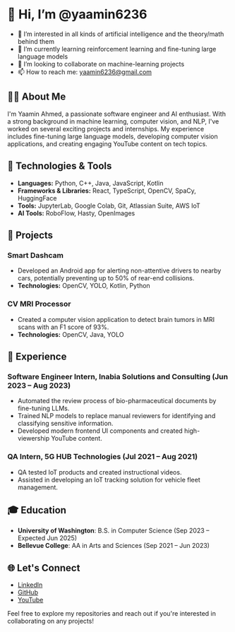 # 👋 Hi, I’m @yaamin6236
- 👀 I’m interested in all kinds of artificial intelligence and the theory/math behind them
- 🌱 I’m currently learning reinforcement learning and fine-tuning large language models
- 💞️ I’m looking to collaborate on machine-learning projects
- 📫 How to reach me: yaamin6236@gmail.com

## 👨‍💻 About Me

I'm Yaamin Ahmed, a passionate software engineer and AI enthusiast. With a strong background in machine learning, computer vision, and NLP, I've worked on several exciting projects and internships. My experience includes fine-tuning large language models, developing computer vision applications, and creating engaging YouTube content on tech topics.

## 🔧 Technologies & Tools
- **Languages:** Python, C++, Java, JavaScript, Kotlin
- **Frameworks & Libraries:** React, TypeScript, OpenCV, SpaCy, HuggingFace
- **Tools:** JupyterLab, Google Colab, Git, Atlassian Suite, AWS IoT
- **AI Tools:** RoboFlow, Hasty, OpenImages

## 📂 Projects

### Smart Dashcam
- Developed an Android app for alerting non-attentive drivers to nearby cars, potentially preventing up to 50% of rear-end collisions.
- **Technologies:** OpenCV, YOLO, Kotlin, Python

### CV MRI Processor
- Created a computer vision application to detect brain tumors in MRI scans with an F1 score of 93%.
- **Technologies:** OpenCV, Java, YOLO

## 💼 Experience

### Software Engineer Intern, Inabia Solutions and Consulting (Jun 2023 – Aug 2023)
- Automated the review process of bio-pharmaceutical documents by fine-tuning LLMs.
- Trained NLP models to replace manual reviewers for identifying and classifying sensitive information.
- Developed modern frontend UI components and created high-viewership YouTube content.

### QA Intern, 5G HUB Technologies (Jul 2021 – Aug 2021)
- QA tested IoT products and created instructional videos.
- Assisted in developing an IoT tracking solution for vehicle fleet management.

## 🎓 Education
- **University of Washington**: B.S. in Computer Science (Sep 2023 – Expected Jun 2025)
- **Bellevue College**: AA in Arts and Sciences (Sep 2021 – Jun 2023)

## 🌐 Let's Connect
- [LinkedIn](https://www.linkedin.com/in/yaamin-ahmed/)
- [GitHub](https://github.com/yaamin6236)
- [YouTube](https://www.youtube.com/playlist?list=PLHwknKHHcopGY-YsvEL0S80qDSS33dxew)

Feel free to explore my repositories and reach out if you're interested in collaborating on any projects!
